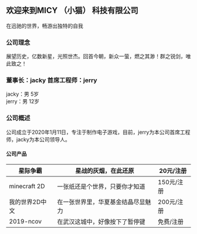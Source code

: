 ## 欢迎来到MICY  （小猫）  科技有限公司
在迅驰的世界，畅游出独特的自我

### 公司理念
展望历史，亿数新星，光照世杰。回首今朝，新众一萤，燃之其渺！群之锐剑，唯此致之！

### 董事长：jacky 首席工程师：jerry
jacky：男     5岁  
jerry：男     12岁

### 公司概述
公司成立于2020年1月11日，专注于制作电子游戏，目前，jerry为本公司首席工程师，jacky为本公司领导人。

#### 公司产品
|星际争霸      | 星战的灰烟，在此还原              |20元/注册  | 
|-------------|---------------------------------|-----------|
|minecraft 2D |一张纸还是个世界，只要你才知道      |150元/注册 |
|我的世界2D中文|在一张世界里，华夏基金结晶尽显魅力  |200元/注册  |
|2019-ncov    |在武汉这城中，好像按下了暂停键      |免费/注册   |
